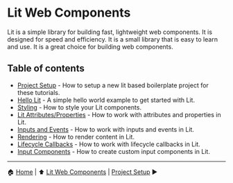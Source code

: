 # Lit Web Components

Lit is a simple library for building fast, lightweight web components. It is designed for speed and efficiency. It is a
small library that is easy to learn and use. It is a great choice for building web components.

## Table of contents

- [Project Setup](./project-setup.md) - How to setup a new lit based boilerplate project for these tutorials.
- [Hello Lit](./hello-lit.md) - A simple hello world example to get started with Lit.
- [Styling](./styling.md) - How to style your Lit components.
- [Lit Attributes/Properties](./lit-attributes.md) - How to work with attributes and properties in Lit.
- [Inputs and Events](./inputs-and-events.md) - How to work with inputs and events in Lit.
- [Rendering](./rendering.md) - How to render content in Lit.
- [Lifecycle Callbacks](./lifecycle-callbacks.md) - How to work with lifecycle callbacks in Lit.
- [Input Components](./input-components.md) - How to create custom input components in Lit.

---

:house: [Home](../README.md) | :arrow_up: [Lit Web Components](./README.md) | [Project Setup](./project-setup.md) :arrow_forward:
